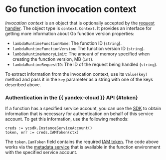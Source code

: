 # Go function invocation context

_Invocation context_ is an object that is optionally accepted by the [request handler](handler.md). The object type is `context.Context`. It provides an interface for getting more information about Go function version properties:
* `lambdaRuntimeFunctionName`: The function ID (`string`).
* `lambdaRuntimeFunctionVersion`: The function version ID (`string`).
* `lambdaRuntimeMemoryLimit`: The amount of memory specified when creating the function version, MB (`int`).
* `lambdaRuntimeRequestID`: The ID of the request being handled (`string`).

To extract information from the invocation context, use its `Value(key)` method and pass it in the `key` parameter as a string with one of the keys described above.

### Authentication in the {{ yandex-cloud }} API {#token}

If a function has a specified service account, you can use the [SDK](sdk.md) to obtain information that is necessary for authentication on behalf of this service account. To get this information, use the following methods:

```golang
creds := ycsdk.InstanceServiceAccount()
token, err := creds.IAMToken(ctx)
```

The `token.IamToken` field contains the required [IAM token](../../../iam/concepts/authorization/iam-token.md).
The code above works via the [metadata service](../../../compute/operations/vm-connect/auth-inside-vm.md#auth-inside-vm) that is available in the function environment with the specified service account.
